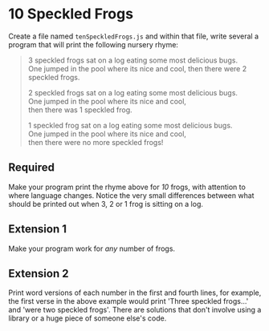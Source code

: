 # 10 Speckled Frogs

Create a file named `tenSpeckledFrogs.js` and within that file, write several a program that will print the following nursery rhyme:

> 3 speckled frogs sat on a log
> eating some most delicious bugs.  
> One jumped in the pool where its nice and cool,
> then there were 2 speckled frogs.
>
> 2 speckled frogs sat on a log
> eating some most delicious bugs.  
> One jumped in the pool where its nice and cool,  
> then there was 1 speckled frog.
>
> 1 speckled frog sat on a log
> eating some most delicious bugs.  
> One jumped in the pool where its nice and cool,  
> then there were no more speckled frogs!

## Required

Make your program print the rhyme above for *10* frogs, with attention to where language changes. Notice the very small differences between what should be printed out when 3, 2 or 1 frog is sitting on a log.

## Extension 1

Make your program work for _any_ number of frogs.

## Extension 2

Print word versions of each number in the first and fourth lines, for example, the first verse in the above example would print 'Three speckled frogs...' and 'were two speckled frogs'. There are solutions that don't involve using a library or a huge piece of someone else's code.
